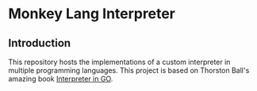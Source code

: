 # Monkey Lang Interpreter

## Introduction
This repository hosts the implementations of a custom interpreter in multiple programming languages. 
This project is based on Thorston Ball's amazing book [Interpreter in GO](https://interpreterbook.com).
